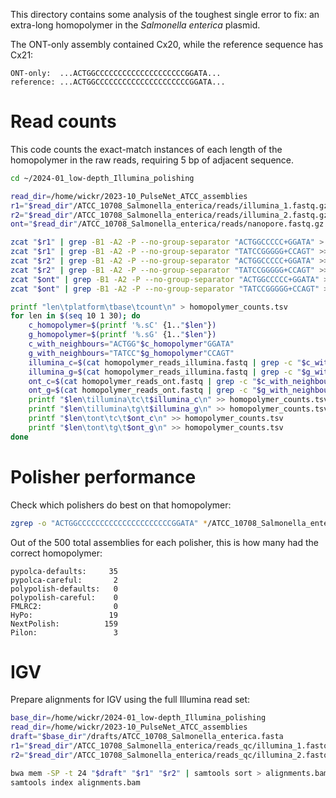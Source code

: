 This directory contains some analysis of the toughest single error to fix: an extra-long homopolymer in the _Salmonella enterica_ plasmid. 

The ONT-only assembly contained Cx20, while the reference sequence has Cx21:
```
ONT-only:  ...ACTGGCCCCCCCCCCCCCCCCCCCCGGATA...
reference: ...ACTGGCCCCCCCCCCCCCCCCCCCCCGGATA...
```



# Read counts

This code counts the exact-match instances of each length of the homopolymer in the raw reads, requiring 5 bp of adjacent sequence.
```bash
cd ~/2024-01_low-depth_Illumina_polishing

read_dir=/home/wickr/2023-10_PulseNet_ATCC_assemblies
r1="$read_dir"/ATCC_10708_Salmonella_enterica/reads/illumina_1.fastq.gz
r2="$read_dir"/ATCC_10708_Salmonella_enterica/reads/illumina_2.fastq.gz
ont="$read_dir"/ATCC_10708_Salmonella_enterica/reads/nanopore.fastq.gz

zcat "$r1" | grep -B1 -A2 -P --no-group-separator "ACTGGCCCCC+GGATA" > homopolymer_reads_illumina.fastq
zcat "$r1" | grep -B1 -A2 -P --no-group-separator "TATCCGGGGG+CCAGT" >> homopolymer_reads_illumina.fastq
zcat "$r2" | grep -B1 -A2 -P --no-group-separator "ACTGGCCCCC+GGATA" >> homopolymer_reads_illumina.fastq
zcat "$r2" | grep -B1 -A2 -P --no-group-separator "TATCCGGGGG+CCAGT" >> homopolymer_reads_illumina.fastq
zcat "$ont" | grep -B1 -A2 -P --no-group-separator "ACTGGCCCCC+GGATA" > homopolymer_reads_ont.fastq
zcat "$ont" | grep -B1 -A2 -P --no-group-separator "TATCCGGGGG+CCAGT" >> homopolymer_reads_ont.fastq

printf "len\tplatform\tbase\tcount\n" > homopolymer_counts.tsv
for len in $(seq 10 1 30); do
    c_homopolymer=$(printf '%.sC' {1.."$len"})
    g_homopolymer=$(printf '%.sG' {1.."$len"})
    c_with_neighbours="ACTGG"$c_homopolymer"GGATA"
    g_with_neighbours="TATCC"$g_homopolymer"CCAGT"
    illumina_c=$(cat homopolymer_reads_illumina.fastq | grep -c "$c_with_neighbours")
    illumina_g=$(cat homopolymer_reads_illumina.fastq | grep -c "$g_with_neighbours")
    ont_c=$(cat homopolymer_reads_ont.fastq | grep -c "$c_with_neighbours")
    ont_g=$(cat homopolymer_reads_ont.fastq | grep -c "$g_with_neighbours")
    printf "$len\tillumina\tc\t$illumina_c\n" >> homopolymer_counts.tsv
    printf "$len\tillumina\tg\t$illumina_g\n" >> homopolymer_counts.tsv
    printf "$len\tont\tc\t$ont_c\n" >> homopolymer_counts.tsv
    printf "$len\tont\tg\t$ont_g\n" >> homopolymer_counts.tsv
done
```



# Polisher performance


Check which polishers do best on that homopolymer:
```bash
zgrep -o "ACTGGCCCCCCCCCCCCCCCCCCCCCGGATA" */ATCC_10708_Salmonella_enterica/*.fasta.gz
```

Out of the 500 total assemblies for each polisher, this is how many had the correct homopolymer:
```
pypolca-defaults:     35
pypolca-careful:       2
polypolish-defaults:   0
polypolish-careful:    0
FMLRC2:                0
HyPo:                 19
NextPolish:          159
Pilon:                 3
```



# IGV

Prepare alignments for IGV using the full Illumina read set:
```bash
base_dir=/home/wickr/2024-01_low-depth_Illumina_polishing
read_dir=/home/wickr/2023-10_PulseNet_ATCC_assemblies
draft="$base_dir"/drafts/ATCC_10708_Salmonella_enterica.fasta
r1="$read_dir"/ATCC_10708_Salmonella_enterica/reads_qc/illumina_1.fastq.gz
r2="$read_dir"/ATCC_10708_Salmonella_enterica/reads_qc/illumina_2.fastq.gz

bwa mem -SP -t 24 "$draft" "$r1" "$r2" | samtools sort > alignments.bam
samtools index alignments.bam
```
